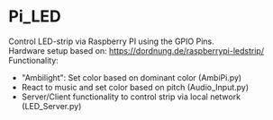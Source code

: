 # Pi_LED
Control LED-strip via Raspberry PI using the GPIO Pins.  
Hardware setup based on: https://dordnung.de/raspberrypi-ledstrip/  
Functionality: 
* "Ambilight": Set color based on dominant color (AmbiPi.py)
* React to music and set color based on pitch (Audio_Input.py)
* Server/Client functionality to control strip via local network (LED_Server.py)
